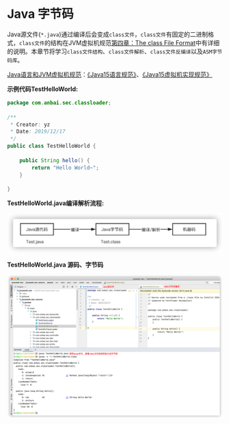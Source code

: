 # Java 字节码

Java源文件(`*.java`)通过编译后会变成`class文件`，`class文件`有固定的二进制格式，`class文件`的结构在JVM虚拟机规范[第四章：The class File Format](https://docs.oracle.com/javase/specs/jvms/se15/html/jvms-4.html)中有详细的说明。本章节将学习`class文件结构`、`class文件解析`、`class文件反编译`以及`ASM字节码库`。

[Java语言和JVM虚拟机规范](https://docs.oracle.com/javase/specs/)：[《Java15语言规范》](https://docs.oracle.com/javase/specs/jls/se15/jls15.pdf)、[《Java15虚拟机实现规范》](https://docs.oracle.com/javase/specs/jvms/se15/jvms15.pdf)

**示例代码TestHelloWorld:**

```java
package com.anbai.sec.classloader;

/**
 * Creator: yz
 * Date: 2019/12/17
 */
public class TestHelloWorld {

	public String hello() {
		return "Hello World~";
	}

}
```

**TestHelloWorld.java编译解析流程:**

<img src="../../images/image-20200919110424641.png" alt="image-20200919110424641" style="zoom:50%;" />

**TestHelloWorld.java 源码、字节码**

<img src="../../images/image-20201014104801579.png" alt="image-20201014104801579" style="zoom:50%;" />



